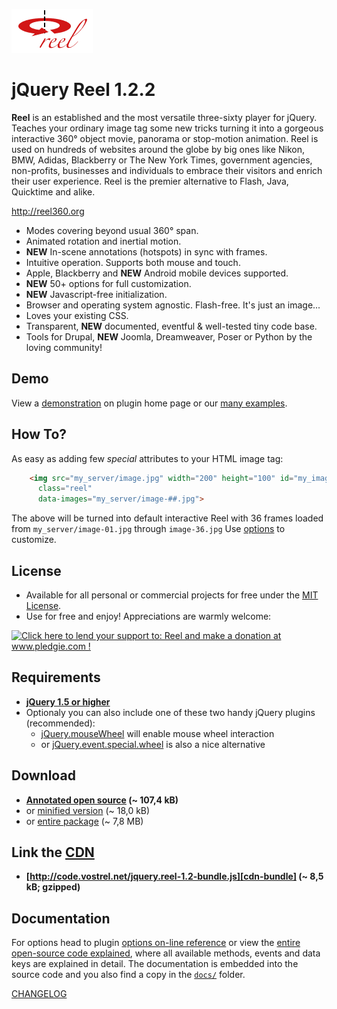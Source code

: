 ![logo](assets/logo.gif)

jQuery Reel 1.2.2
=================

**Reel** is an established and the most versatile three-sixty player for jQuery. Teaches your ordinary image tag some new tricks turning it into a gorgeous interactive 360° object movie, panorama or stop-motion animation. Reel is used on hundreds of websites around the globe by  big ones like Nikon, BMW, Adidas, Blackberry or The New York Times, government agencies, non-profits, businesses and individuals to embrace their visitors and enrich their user experience. Reel is the premier alternative to Flash, Java, Quicktime and alike.

<http://reel360.org>

* Modes covering beyond usual 360° span.
* Animated rotation and inertial motion.
* **NEW** In-scene annotations (hotspots) in sync with frames.
* Intuitive operation. Supports both mouse and touch.
* Apple, Blackberry and **NEW** Android mobile devices supported.
* **NEW** 50+ options for full customization.
* **NEW** Javascript-free initialization.
* Browser and operating system agnostic. Flash-free. It's just an image...
* Loves your existing CSS.
* Transparent, **NEW** documented, eventful & well-tested tiny code base.
* Tools for Drupal, **NEW** Joomla, Dreamweaver, Poser or Python by the loving community!

Demo
----

View a [demonstration][demo] on plugin home page or our [many examples][examples].


How To?
-------

As easy as adding few _special_ attributes to your HTML image tag:

```html
    <img src="my_server/image.jpg" width="200" height="100" id="my_image"
      class="reel"
      data-images="my_server/image-##.jpg">
```

The above will be turned into default interactive Reel with 36 frames loaded from `my_server/image-01.jpg` through `image-36.jpg` Use [options][options] to customize.


License
-------

* Available for all personal or commercial projects for free under the [MIT License][license]. 
* Use for free and enjoy! Appreciations are warmly welcome:

<a href='http://www.pledgie.com/campaigns/9596'><img alt='Click here to lend your support to: Reel and make a donation at www.pledgie.com !' src='http://www.pledgie.com/campaigns/9596.png?skin_name=chrome' border='0' /></a>


Requirements
------------

* **[jQuery 1.5 or higher][jquery]**
* Optionaly you can also include one of these two handy jQuery plugins (recommended):
    * [jQuery.mouseWheel][mousewheel] will enable mouse wheel interaction
    * or [jQuery.event.special.wheel][wheel] is also a nice alternative


Download
--------

* **[Annotated open source][source] (~ 107,4 kB)**
* or [minified version][min] (~ 18,0 kB)
* or [entire package][zip] (~ 7,8 MB)


Link the [CDN][cdn]
-------------------

* **[http://code.vostrel.net/jquery.reel-1.2-bundle.js][cdn-bundle] (~ 8,5 kB; gzipped)**


Documentation
-------------

For options head to plugin [options on-line reference][options] or view the [entire open-source code explained][docs], where all available methods, events and data keys are explained in detail. The documentation is embedded into the source code and you also find a copy in the [`docs/`][docs-copy] folder.

[CHANGELOG][changelog]



[demo]: http://reel360.org/reel#demo
[docs]: http://test.vostrel.net/jquery.reel/docs/jquery.reel.html
[docs-copy]: http://github.com/pisi/Reel/tree/master/docs
[examples]: http://test.vostrel.net/jquery.reel/example
[options]: http://reel360.org/reel#options
[changelog]: http://github.com/pisi/Reel/blob/master/CHANGELOG.markdown
[license]: https://raw.github.com/pisi/Reel/master/LICENSE.txt
[jquery]: http://www.jquery.com/
[mousewheel]: http://github.com/brandonaaron/jquery-mousewheel
[wheel]: http://blog.threedubmedia.com/2008/08/eventspecialwheel.html
[source]: http://github.com/pisi/Reel/raw/v1.2.2/jquery.reel.js
[min]: http://github.com/pisi/Reel/raw/v1.2.2/jquery.reel-min.js
[zip]: http://github.com/pisi/Reel/zipball/v1.2.2
[iphone-test]: http://www.youtube.com/watch?v=R0hiYmVre6s
[cdn]: http://wiki.github.com/pisi/Reel/cdn
[cdn-bundle]: http://code.vostrel.net/jquery.reel-1.2-bundle.js
